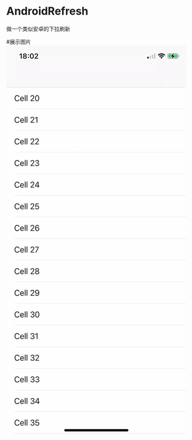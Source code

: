 # AndroidRefresh
做一个类似安卓的下拉刷新

#展示图片
![img](https://github.com/chinaxxren/AndroidRefresh/blob/main/163178.gif)
